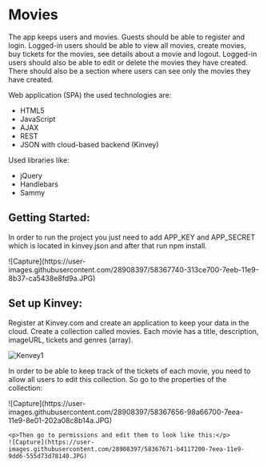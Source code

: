 <h1>Movies</h1>

<p>The app keeps users and movies. Guests should be able to register and login. Logged-in users should be able to view
    all movies, create movies, buy tickets for the movies, see details about a movie and logout. Logged-in users should
    also be able to edit or delete the movies they have created. There should also be a section where users can see
    only the movies they have created.</p>

<p>Web application (SPA) the used technologies are:</p>
<ul>
    <li>HTML5</li>
    <li>JavaScript</li>
    <li>AJAX</li>
    <li>REST </li>
    <li>JSON with cloud-based backend (Kinvey) </li>
</ul>

<p>Used libraries like:</p>
<ul>
    <li>jQuery</li>
    <li>Handlebars </li>
    <li>Sammy </li>
</ul>

<h2>Getting Started:</h2>
<p>In order to run the project you just need to add APP_KEY and APP_SECRET which is located in kinvey.json and after
    that run npm install.</p>
![Capture](https://user-images.githubusercontent.com/28908397/58367740-313ce700-7eeb-11e9-8b37-ca5438e8fd9a.JPG)

<h2>Set up Kinvey:</h2>
<p>Register at Kinvey.com and create an application to keep your data in the cloud.
    Create a collection called movies. Each movie has a title, description, imageURL, tickets and genres (array).
</p>

![Kenvey1](https://user-images.githubusercontent.com/28908397/55902270-d158de00-5bd3-11e9-8607-26488582a385.JPG)


<p>In order to be able to keep track of the tickets of each movie, you need to allow all users to edit this collection. So go to the properties of the collection:</p>
![Capture](https://user-images.githubusercontent.com/28908397/58367656-98a66700-7eea-11e9-8e01-202a08c8b14a.JPG)
    

    <p>Then go to permissions and edit them to look like this:</p>
    ![Capture](https://user-images.githubusercontent.com/28908397/58367671-b4117200-7eea-11e9-9dd6-555d73d78140.JPG)
    